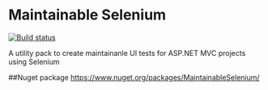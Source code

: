 # Maintainable Selenium
[![Build status](https://ci.appveyor.com/api/projects/status/t0jlwy833c7sqyte?svg=true)](https://ci.appveyor.com/project/cezarypiatek/maintainableselenium)

A utility pack to create maintainanle UI tests for ASP.NET MVC projects using Selenium

##Nuget package
https://www.nuget.org/packages/MaintainableSelenium/
